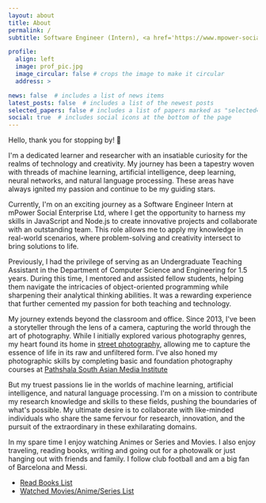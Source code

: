 ```yaml
---
layout: about
title: About
permalink: /
subtitle: Software Engineer (Intern), <a href='https://www.mpower-social.com/'>mPower Social Enterprises Ltd.</a>

profile:
  align: left
  image: prof_pic.jpg
  image_circular: false # crops the image to make it circular
  address: >

news: false  # includes a list of news items
latest_posts: false  # includes a list of the newest posts
selected_papers: false # includes a list of papers marked as "selected={true}"
social: true  # includes social icons at the bottom of the page
---
```

Hello, thank you for stopping by! 👋

I'm a dedicated learner and researcher with an insatiable curiosity for the realms of technology and creativity. My journey has been a tapestry woven with threads of machine learning, artificial intelligence, deep learning, neural networks, and natural language processing. These areas have always ignited my passion and continue to be my guiding stars.

Currently, I'm on an exciting journey as a Software Engineer Intern at mPower Social Enterprise Ltd, where I get the opportunity to harness my skills in JavaScript and Node.js to create innovative projects and collaborate with an outstanding team. This role allows me to apply my knowledge in real-world scenarios, where problem-solving and creativity intersect to bring solutions to life.

Previously, I had the privilege of serving as an Undergraduate Teaching Assistant in the Department of Computer Science and Engineering for 1.5 years. During this time, I mentored and assisted fellow students, helping them navigate the intricacies of object-oriented programming while sharpening their analytical thinking abilities. It was a rewarding experience that further cemented my passion for both teaching and technology.

My journey extends beyond the classroom and office. Since 2013, I've been a storyteller through the lens of a camera, capturing the world through the art of photography. While I initially explored various photography genres, my heart found its home in <a href = 'https://www.instagram.com/kazimdalwakil_/'>street photography</a>, allowing me to capture the essence of life in its raw and unfiltered form. I've also honed my photographic skills by completing basic and foundation photography courses at <a href = 'https://pathshalainstitute.org/'>Pathshala South Asian Media Institute</a>

But my truest passions lie in the worlds of machine learning, artificial intelligence, and natural language processing. I'm on a mission to contribute my research knowledge and skills to these fields, pushing the boundaries of what's possible. My ultimate desire is to collaborate with like-minded individuals who share the same fervour for research, innovation, and the pursuit of the extraordinary in these exhilarating domains.

In my spare time I enjoy watching Animes or Series and Movies. I also enjoy traveling, reading books, writing and going out for a photowalk or just hanging out with friends and family. I follow club football and am a big fan of Barcelona and Messi. 

* <a href = 'https://www.goodreads.com/review/list/120821892-kazi-md-al-wakil?shelf=read'>Read Books List</a>
* <a href = 'https://www.imdb.com/user/ur67407421/lists?ref_=nv_usr_lst_3'>Watched Movies/Anime/Series List</a>

